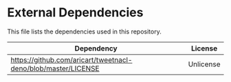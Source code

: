 # External Dependencies

This file lists the dependencies used in this repository.

| Dependency | License |
|-|-|
| https://github.com/aricart/tweetnacl-deno/blob/master/LICENSE | Unlicense |

